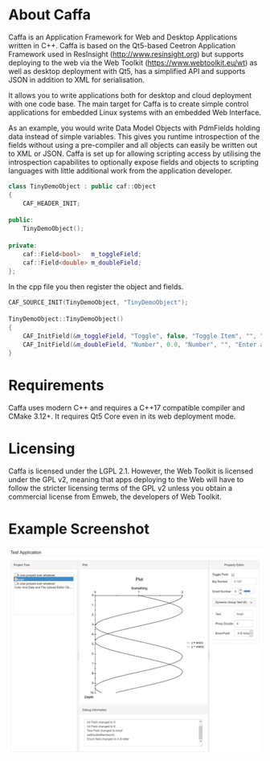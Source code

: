 # About Caffa
Caffa is an Application Framework for Web and Desktop Applications written in C++. Caffa is based on the Qt5-based Ceetron Application Framework used in ResInsight (http://www.resinsight.org) but supports deploying to the web via the Web Toolkit (https://www.webtoolkit.eu/wt) as well as desktop deployment with Qt5, has a simplified API and supports JSON in addition to XML for serialisation.

It allows you to write applications both for desktop and cloud deployment with one code base. The main target for Caffa is to create simple control applications for embedded Linux systems with an embedded Web Interface.

As an example, you would write Data Model Objects with PdmFields holding data instead of simple variables. This gives you runtime introspection of the fields without using a pre-compiler and all objects can easily be written out to XML or JSON. Caffa is set up for allowing scripting access by utilising the introspection capabilites to optionally expose fields and objects to scripting languages with little additional work from the application developer.

```C++
class TinyDemoObject : public caf::Object
{
    CAF_HEADER_INIT;

public:
    TinyDemoObject();

private:
    caf::Field<bool>   m_toggleField;
    caf::Field<double> m_doubleField;
};
```

In the cpp file you then register the object and fields.
```C++
CAF_SOURCE_INIT(TinyDemoObject, "TinyDemoObject");

TinyDemoObject::TinyDemoObject()
{
    CAF_InitField(&m_toggleField, "Toggle", false, "Toggle Item", "", "Tooltip", " Whatsthis?");
    CAF_InitField(&m_doubleField, "Number", 0.0, "Number", "", "Enter a number here", "Double precision number");
}
```
# Requirements
Caffa uses modern C++ and requires a C++17 compatible compiler and CMake 3.12+. It requires Qt5 Core even in its web deployment mode.

# Licensing
Caffa is licensed under the LGPL 2.1. However, the Web Toolkit is licensed under the GPL v2, meaning that apps deploying to the Web will have to follow the stricter licensing terms of the GPL v2 unless you obtain a commercial license from Emweb, the developers of Web Toolkit.

# Example Screenshot
![Caffa Test Application](testapp.jpg "Caffa Test Application")
